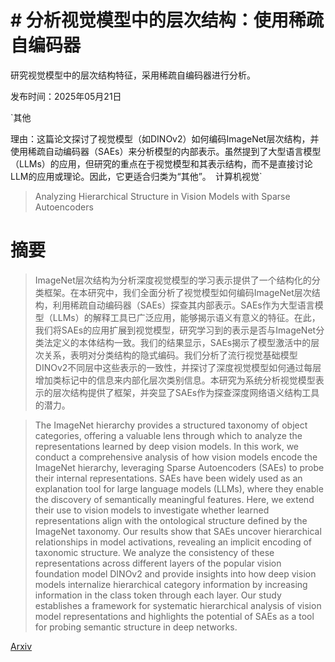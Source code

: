 # # 分析视觉模型中的层次结构：使用稀疏自编码器
研究视觉模型中的层次结构特征，采用稀疏自编码器进行分析。

发布时间：2025年05月21日

`其他

理由：这篇论文探讨了视觉模型（如DINOv2）如何编码ImageNet层次结构，并使用稀疏自动编码器（SAEs）来分析模型的内部表示。虽然提到了大型语言模型（LLMs）的应用，但研究的重点在于视觉模型和其表示结构，而不是直接讨论LLM的应用或理论。因此，它更适合归类为“其他”。` `计算机视觉`

> Analyzing Hierarchical Structure in Vision Models with Sparse Autoencoders

# 摘要

> ImageNet层次结构为分析深度视觉模型的学习表示提供了一个结构化的分类框架。在本研究中，我们全面分析了视觉模型如何编码ImageNet层次结构，利用稀疏自动编码器（SAEs）探查其内部表示。SAEs作为大型语言模型（LLMs）的解释工具已广泛应用，能够揭示语义有意义的特征。在此，我们将SAEs的应用扩展到视觉模型，研究学习到的表示是否与ImageNet分类法定义的本体结构一致。我们的结果显示，SAEs揭示了模型激活中的层次关系，表明对分类结构的隐式编码。我们分析了流行视觉基础模型DINOv2不同层中这些表示的一致性，并探讨了深度视觉模型如何通过每层增加类标记中的信息来内部化层次类别信息。本研究为系统分析视觉模型表示的层次结构提供了框架，并突显了SAEs作为探查深度网络语义结构工具的潜力。

> The ImageNet hierarchy provides a structured taxonomy of object categories, offering a valuable lens through which to analyze the representations learned by deep vision models. In this work, we conduct a comprehensive analysis of how vision models encode the ImageNet hierarchy, leveraging Sparse Autoencoders (SAEs) to probe their internal representations. SAEs have been widely used as an explanation tool for large language models (LLMs), where they enable the discovery of semantically meaningful features. Here, we extend their use to vision models to investigate whether learned representations align with the ontological structure defined by the ImageNet taxonomy. Our results show that SAEs uncover hierarchical relationships in model activations, revealing an implicit encoding of taxonomic structure. We analyze the consistency of these representations across different layers of the popular vision foundation model DINOv2 and provide insights into how deep vision models internalize hierarchical category information by increasing information in the class token through each layer. Our study establishes a framework for systematic hierarchical analysis of vision model representations and highlights the potential of SAEs as a tool for probing semantic structure in deep networks.

[Arxiv](https://arxiv.org/abs/2505.15970)